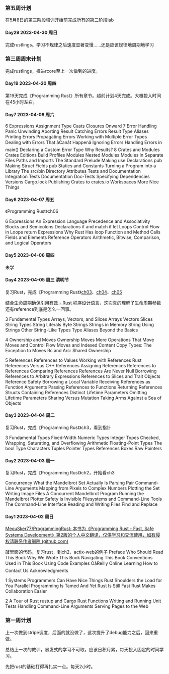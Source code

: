 ### 第五周计划

在5月8日的第三阶段培训开始前完成所有的第二阶段lab

#### Day29 2023-04-30 周日

完成rustlings。学习不规律之后速度显著变慢……还是应该规律地周期地学习

### 第三周周末计划

完成rustlings，推进rcore至上一次做到的进度。

#### Day19 2023-04-20 周四

第19天完成《Programming Rust》所有章节。超前计划4天完成。大概投入时间在45小时左右。

#### Day7 2023-04-08 周六

6 Expressions
    Assignment
    Type Casts
    Closures
    Onward
7 Error Handling
Panic
    Unwinding
    Aborting
Result
    Catching Errors
    Result Type Aliases
    Printing Errors
    Propagating Errors
    Working with Multiple Error Types
    Dealing with Errors That âCanât Happenâ
    Ignoring Errors
    Handling Errors in main()
    Declaring a Custom Error Type
    Why Results?
8 Crates and Modules
Crates
    Editions
    Build Profiles
Modules
    Nested Modules
    Modules in Separate Files
    Paths and Imports
    The Standard Prelude
    Making use Declarations pub
    Making Struct Fields pub
    Statics and Constants
Turning a Program into a Library
The src/bin Directory
Attributes
Tests and Documentation
    Integration Tests
    Documentation
    Doc-Tests
Specifying Dependencies
    Versions
    Cargo.lock
Publishing Crates to crates.io
Workspaces
More Nice Things

#### Day6 2023-04-07 周五

《Programming Rust》ch06

6 Expressions
    An Expression Language
    Precedence and Associativity
    Blocks and Semicolons
    Declarations
    if and match
    if let
    Loops
    Control Flow in Loops
    return Expressions
    Why Rust Has loop
    Function and Method Calls
    Fields and Elements
    Reference Operators
    Arithmetic, Bitwise, Comparison, and Logical Operators

#### Day5 2023-04-06 周四

未学

#### Day4 2023-04-05 周三 清明节

复习Rust，完成《Programming Rust》[ch03](https://github.com/MeouSker77/ProgrammingRust/blob/main/md/ch03.md)、[ch04](https://github.com/MeouSker77/ProgrammingRust/blob/main/md/ch04.md)、[ch05](https://github.com/MeouSker77/ProgrammingRust/blob/main/md/ch05.md)

结合[生命周期确保引用有效 - Rust 程序设计语言](https://kaisery.github.io/trpl-zh-cn/ch10-03-lifetime-syntax.html)，这次真的理解了生命周期参数还有reference到底是怎么一回事。

3 Fundamental Types
Arrays, Vectors, and Slices
    Arrays
    Vectors
    Slices
String Types
    String Literals
    Byte Strings
    Strings in Memory
    String
    Using Strings
    Other String-Like Types
Type Aliases
Beyond the Basics

4 Ownership and Moves
Ownership
Moves
    More Operations That Move
    Moves and Control Flow
    Moves and Indexed Content
Copy Types: The Exception to Moves
Rc and Arc: Shared Ownership

5 References
References to Values
Working with References
    Rust References Versus C++ References
    Assigning References
    References to References
    Comparing References
    References Are Never Null
    Borrowing References to Arbitrary Expressions
    References to Slices and Trait Objects
Reference Safety
    Borrowing a Local Variable
    Receiving References as Function Arguments
    Passing References to Functions
    Returning References
    Structs Containing References
    Distinct Lifetime Parameters
    Omitting Lifetime Parameters
Sharing Versus Mutation
Taking Arms Against a Sea of Objects

#### Day3 2023-04-04 周二

复习Rust，完成《Programming Rust》ch3，看到指针

3 Fundamental Types
Fixed-Width Numeric Types
    Integer Types
    Checked, Wrapping, Saturating, and Overflowing Arithmetic
Floating-Point Types
The bool Type
Characters
Tuples
Pointer Types
    References
    Boxes
    Raw Pointers

#### Day2 2023-04-03 周一

复习Rust，完成《Programming Rust》ch2，开始看ch3

Concurrency
    What the Mandelbrot Set Actually Is
    Parsing Pair Command-Line Arguments
    Mapping from Pixels to Complex Numbers
    Plotting the Set
    Writing Image Files
    A Concurrent Mandelbrot Program
    Running the Mandelbrot Plotter
    Safety Is Invisible
Filesystems and Command-Line Tools
    The Command-Line Interface
    Reading and Writing Files
    Find and Replace

#### Day1 2023-04-02 周日

[MeouSker77/ProgrammingRust: 本书为《Programming Rust - Fast, Safe Systems Development》第2版的个人中文翻译，仅供学习和交流使用，如有侵权请联系作者删除 (github.com)](https://github.com/MeouSker77/ProgrammingRust)

敲里面的代码，复习rust，到ch2，actix-web的例子
Preface
Who Should Read This Book
Why We Wrote This Book
Navigating This Book
Conventions Used in This Book
Using Code Examples
OâReilly Online Learning
How to Contact Us
Acknowledgments

1 Systems Programmers Can Have Nice Things
Rust Shoulders the Load for You
Parallel Programming Is Tamed
And Yet Rust Is Still Fast
Rust Makes Collaboration Easier

2 A Tour of Rust
rustup and Cargo
Rust Functions
Writing and Running Unit Tests
Handling Command-Line Arguments
Serving Pages to the Web

### 第一周计划

上一次做到stripe调度，后面的就没做了，这次提升了debug能力之后，回来重做。

总结上一次的教训，暴发式的学习不可取，应该日积月累，每天投入固定的时间学习。

先把rust的基础打得再扎实一点。每天2小时。
